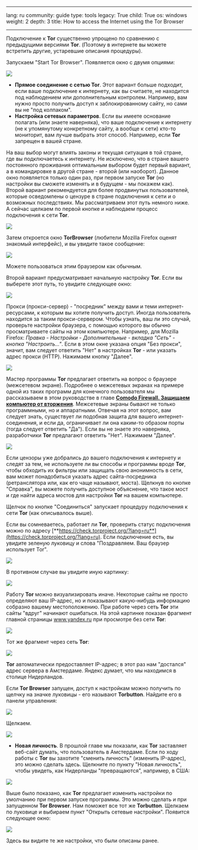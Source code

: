 

---

lang: ru
community: guide
type: tools
legacy: True
child: True
os: windows
weight: 2
depth: 3
title: How to access the Internet using the Tor Browser

---

Подключение к **Tor** существенно упрощено по сравнению с предыдущими версиями **Tor**. (Поэтому в интернете вы можете встретить другие, устаревшие описания процедуры).

Запускаем &quot;Start Tor Browser&quot;. Появляется окно с двумя опциями:

![](/sbox/screen/tor-ru/03.png)

- **Прямое соединение с сетью Tor**. Этот вариант больше подходит, если ваше подключение к интернету, как вы считаете, не находится под наблюдением или дополнительным контролем. Например, вам нужно просто получить доступ к заблокированному сайту, но сами вы не "под колпаком".
- **Настройка сетевых параметров**. Если вы имеете основание полагать (или знаете наверняка), что ваше подключение к интернету (не к упомянутому конкретному сайту, а вообще к сети) кто-то мониторит, вам лучше выбрать этот способ. Например, если **Tor** запрещен в вашей стране.

На ваш выбор могут влиять законы и текущая ситуация в той стране, где вы подключаетесь к интернету. Не исключено, что в стране вашего постоянного проживания оптимальным выбором будет первый вариант, а в командировке в другой стране - второй (или наоборот). Данное окно появляется только один раз, при первом запуске **Tor** (но настройки вы сможете изменять и в будущем - мы покажем как). Второй вариант рекомендуется для более продвинутых пользователей, которые осведомлены о цензуре в стране подключения к сети и о возможных последствиях. Мы рассматриваем этот путь немного ниже. А сейчас щелкаем по первой кнопке и наблюдаем процесс подключения к сети **Tor**.

![](/sbox/screen/tor-ru/04.png)

Затем откроется окно **TorBrowser** (любители Mozilla Firefox оценят знакомый интерфейс), и вы увидите такое сообщение:

![](/sbox/screen/tor-ru/05.png)

Можете пользоваться этим браузером как обычным.

Второй вариант предусматривает начальную настройку **Tor**. Если вы выберете этот путь, то увидите следующее окно:

![](/sbox/screen/tor-ru/06.png)

Прокси (прокси-сервер) - "посредник" между вами и теми интернет-ресурсами, к которым вы хотите получить доступ. Иногда пользователь находится за таким прокси-сервером. Чтобы узнать, ваш ли это случай, проверьте настройки браузера, с помощью которого вы обычно просматриваете сайты на этом компьютере. Например, для Mozilla Firefox: *Правка - Настройки - Дополнительные - вкладка "Сеть" - кнопка "Настроить..."*. Если в этом окне указана опция "Без прокси", значит, вам следует ответить "Нет" в настройках **Tor** - или указать адрес прокси (HTTP). Нажимаем кнопку "Далее".

![](/sbox/screen/tor-ru/07.png)

Мастер программы **Tor** предлагает ответить на вопрос о браузере (межсетевом экране). Подробнее о межсетевых экранах на примере одной из таких программ для конечного пользователя мы рассказываем в этом руководстве в главе [**Comodo Firewall. Защищаем компьютер от вторжения**](/comodofirewall_main). Межсетевые экраны бывают не только программными, но и аппаратными. Отвечая на этот вопрос, вам следует знать, существует ли подобная защита для вашего интернет-соединения, и если да, ограничивает ли она каким-то образом порты (тогда следует ответить "Да"). Если вы не знаете это наверняка, разработчики **Tor** предлагают ответить "Нет". Нажимаем "Далее".

![](/sbox/screen/tor-ru/08.png)

Если цензоры уже добрались до вашего подключения к интернету и следят за тем, не используете ли вы способы и программы вроде **Tor**, чтобы обходить их фильтры или защищать свою анонимность в сети, вам может понадобиться указать адрес сайта-посредника (ретранслятора или, как его чаще называют, моста). Щелкнув по кнопке "Справка", вы можете получить доступное объяснение, что такое мост и где найти адреса мостов для настройки **Tor** на вашем компьютере.

Щелчок по кнопке "Соединиться" запускает процедуру подключения к сети **Tor** (как описывалось выше).

Если вы сомневаетесь, работает ли **Tor**, проверить статус подключения можно по адресу [**https://check.torproject.org/?lang=ru**](https://check.torproject.org/?lang=ru). Если подключение есть, вы увидите зеленую луковицу и слова &quot;Поздравляем. Ваш браузер использует Tor&quot;.

![](/sbox/screen/tor-ru/09.png)

В противном случае вы увидите иную картинку:

![](/sbox/screen/tor-ru/10.png)

Работу **Tor** можно визуализировать иначе. Некоторые сайты не просто определяют ваш IP-адрес, но и показывают какую-нибудь информацию собразно вашему местоположению. При работе через сеть **Tor** эти сайты &quot;вдруг&quot; начинают ошибаться. На этой картинке показан фрагмент главной страницы www.yandex.ru при просмотре без сети **Tor**:

![](/sbox/screen/tor-ru/11.png)

Тот же фрагмент через сеть **Tor**:

![](/sbox/screen/tor-ru/12.png)

**Tor** автоматически предоставляет IP-адрес; в этот раз нам "достался" адрес сервера в Амстердаме. Яндекс думает, что мы находимся в столице Нидерландов.

Если **Tor Browser** запущен, доступ к настройкам можно получить по щелчку на значке луковицы - его называют **Torbutton**. Найдите его в панели управления:

![](/sbox/screen/tor-ru/13.png)

Щелкаем.

![](/sbox/screen/tor-ru/14.png)

- **Новая личность**. В прошлой главе мы показали, как **Tor** заставляет веб-сайт думать, что пользователь в Амстердаме. Если по ходу работы с **Tor** вы захотите "сменить личность" (изменить IP-адрес), это можно сделать здесь. Щелкните по пункту "Новая личность", чтобы увидеть, как Нидерланды "превращаются", например, в США:

![](/sbox/screen/tor-ru/15.png)

Выше было показано, как **Tor** предлагает изменить настройки по умолчанию при первом запуске программы. Это можно сделать и при запущенном **Tor Browser**. Нам поможет все тот же **Torbutton**. Щелкаем по луковице и выбираем пункт "Открыть сетевые настройки". Появится следующее окно:

![](/sbox/screen/tor-ru/17.png)

Здесь вы видите те же настройки, что были описаны ранее.


